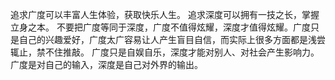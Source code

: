 追求广度可以丰富人生体验，获取快乐人生。
追求深度可以拥有一技之长，掌握立身之本。
不要把广度等同于深度，广度不值得炫耀，深度才值得炫耀。广度只是自己的兴趣爱好，广度太广容易让人产生盲目自信，而实际上很多方面都是浅尝辄止，禁不住推敲。
广度只是自娱自乐，深度才能对别人、对社会产生影响力。
广度是对自己的输入，深度是自己对外界的输出。
